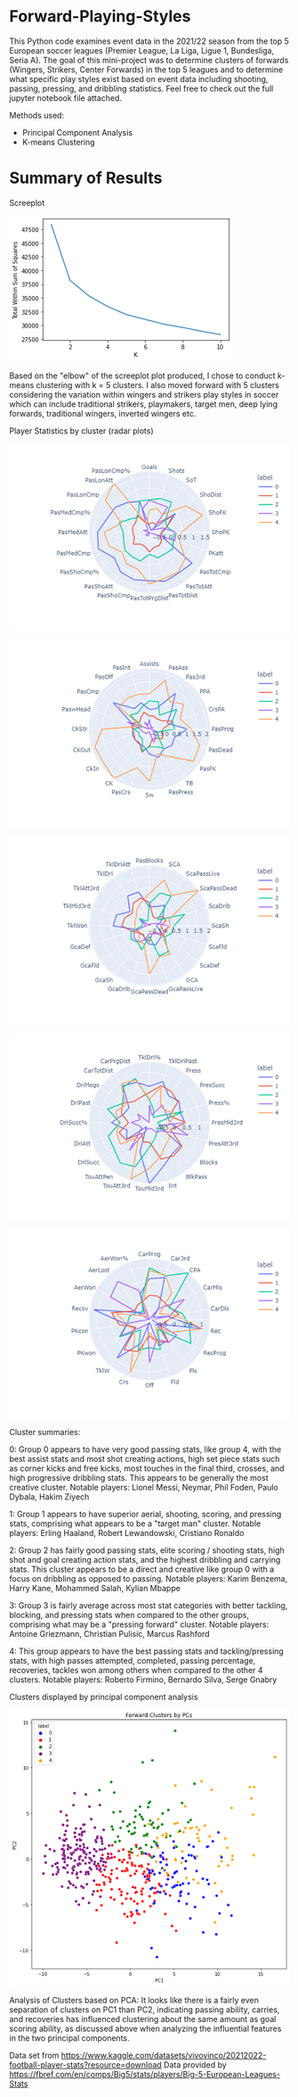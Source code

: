 # Forward-Playing-Styles

This Python code examines event data in the 2021/22 season from the top 5 European soccer leagues (Premier League, La Liga, Ligue 1, Bundesliga, Seria A). The goal of this mini-project was to determine clusters of forwards (Wingers, Strikers, Center Forwards) in the top 5 leagues and to determine what specific play styles exist based on event data including shooting, passing, pressing, and dribbling statistics. Feel free to check out the full jupyter notebook file attached.

Methods used: 
* Principal Component Analysis
* K-means Clustering

# Summary of Results

Screeplot

![scree](screeplot.png)

Based on the "elbow" of the screeplot plot produced, I chose to conduct k-means clustering with k = 5 clusters. I also moved forward with 5 clusters considering the variation within wingers and strikers play styles in soccer which can include traditional strikers, playmakers, target men, deep lying forwards, traditional wingers, inverted wingers etc.

Player Statistics by cluster (radar plots)

![fwd1](fwd1.png)

![fwd2](fwd2.png)

![fwd3](fwd3.png)

![fwd4](fwd4.png)

![fwd5](fwd5.png)

Cluster summaries:

0: Group 0 appears to have very good passing stats, like group 4, with the best assist stats and most shot creating actions, high set piece stats such as corner kicks and free kicks, most touches in the final third, crosses, and high progressive dribbling stats. This appears to be generally the most creative cluster. Notable players: Lionel Messi, Neymar, Phil Foden, Paulo Dybala, Hakim Ziyech

1: Group 1 appears to have superior aerial, shooting, scoring, and pressing stats, comprising what appears to be a "target man" cluster. Notable players: Erling Haaland, Robert Lewandowski, Cristiano Ronaldo

2: Group 2 has fairly good passing stats, elite scoring / shooting stats, high shot and goal creating action stats, and the highest dribbling and carrying stats. This cluster appears to be a direct and creative like group 0 with a focus on dribbling as opposed to passing. Notable players: Karim Benzema, Harry Kane, Mohammed Salah, Kylian Mbappe

3: Group 3 is fairly average across most stat categories with better tackling, blocking, and pressing stats when compared to the other groups, comprising what may be a "pressing forward" cluster. Notable players: Antoine Griezmann, Christian Pulisic, Marcus Rashford

4: This group appears to have the best passing stats and tackling/pressing stats, with high passes attempted, completed, passing percentage, recoveries, tackles won among others when compared to the other 4 clusters. Notable players: Roberto Firmino, Bernardo Silva, Serge Gnabry

Clusters displayed by principal component analysis

![pca](fwd_pca.png)

Analysis of Clusters based on PCA: It looks like there is a fairly even separation of clusters on PC1 than PC2, indicating passing ability, carries, and recoveries has influenced clustering about the same amount as goal scoring ability, as discussed above when analyzing the influential features in the two principal components.

Data set from https://www.kaggle.com/datasets/vivovinco/20212022-football-player-stats?resource=download
Data provided by https://fbref.com/en/comps/Big5/stats/players/Big-5-European-Leagues-Stats
